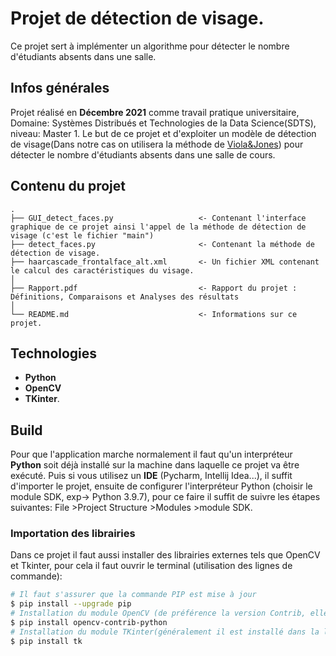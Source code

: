 # Projet de détection de visage.
Ce projet sert à implémenter un algorithme pour détecter le nombre d'étudiants absents dans une salle.

## Infos générales
Projet réalisé en **Décembre 2021** comme travail pratique universitaire, Domaine: Systèmes Distribués et Technologies de la Data Science(SDTS), niveau: Master 1. Le but de ce projet et d'exploiter un modèle de détection de visage(Dans notre cas on utilisera la méthode de [Viola&Jones](https://fr.wikipedia.org/wiki/Méthode_de_Viola_et_Jones)) pour détecter le nombre d'étudiants absents dans une salle de cours.

## Contenu du projet
```text
.
├── GUI_detect_faces.py                   <- Contenant l'interface graphique de ce projet ainsi l'appel de la méthode de détection de visage (c'est le fichier "main")
├── detect_faces.py                       <- Contenant la méthode de détection de visage.
├── haarcascade_frontalface_alt.xml       <- Un fichier XML contenant le calcul des caractéristiques du visage.
│
├── Rapport.pdf                           <- Rapport du projet : Définitions, Comparaisons et Analyses des résultats
│
└── README.md                             <- Informations sur ce projet.
```

## Technologies

- **Python** 
- **OpenCV**
- **TKinter**.

## Build
Pour que l'application marche normalement il faut qu'un interpréteur **Python** soit déjà installé sur la machine dans laquelle ce projet va être exécuté. Puis si vous utilisez un **IDE** (Pycharm, Intellij Idea...), il suffit d'importer le projet, ensuite de configurer l'interpréteur Python (choisir le module SDK, exp-> Python 3.9.7), pour ce faire il suffit de suivre les étapes suivantes: File >Project Structure >Modules >module SDK.

### Importation des librairies
Dans ce projet il faut aussi installer des librairies externes tels que OpenCV et Tkinter, pour cela il faut ouvrir le terminal (utilisation des lignes de commande):
```bash
# Il faut s'assurer que la commande PIP est mise à jour 
$ pip install --upgrade pip
# Installation du module OpenCV (de préférence la version Contrib, elle est plus complète que la version standard)
$ pip install opencv-contrib-python
# Installation du module TKinter(généralement il est installé dans la librairie standard de Python)
$ pip install tk

```
